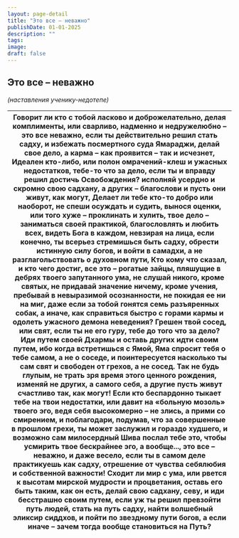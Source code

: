 ```yaml
---
layout: page-detail
title: "Это все – неважно"
publishDate: 01-01-2025
description: ""
tags:
image:
draft: false
---
```


## Это все – неважно
_(наставления ученику-недотепе)_

| Говорит ли кто с тобой ласково и доброжелательно,  делая комплименты,  или сварливо,  надменно и недружелюбно – это все неважно, если ты действительно решил стать садху,  и избежать посмертного суда Ямараджи,  делай свое дело,  а карма – как проявится – так и исчезнет, Идеален кто-либо, или полон омрачений-клеш  и ужасных недостатков,  тебе-то что за дело, если ты и вправду решил достичь Освобождения?  исполняй усердно и скромно свою садхану,  а других – благослови и пусть они живут, как могут, Делает ли тебе кто-то добро или наоборот,  не спеши осуждать и судить,  вынося оценки,  или того хуже – проклинать и хулить, твое дело – заниматься своей практикой,  благословлять и любить всех,  видеть Бога в каждом,  невзирая на лица, если конечно,  ты всерьез стремишься быть садху,  обрести истинную силу богов,  и войти в самадхи, а не разглагольствовать о духовном пути, Кто кому что сказал,  и кто чего достиг,  все это – рогатые зайцы,  пляшущие в дебрях твоего запутанного ума, не слушай никого, кроме святых,  не придавай значение ничему,  кроме учения,  пребывай в невыразимой осознанности,  не покидая ее ни на миг, даже если за тобой гонятся семь разъяренных собак,  а иначе, как справиться быстро с горами кармы  и одолеть ужасного демона неведения? Грешен твой сосед, или свят,  если ты не его гуру,  тебе до того что за дело? Иди путем своей Дхармы и оставь других идти своим путем,  ибо когда встретишься с Ямой,  Яма спросит тебя о тебе самом,  а не о соседе, и поинтересуется насколько ты сам свят и свободен от грехов,  а не сосед. Так не будь глупым,  не трать зря время этого ценного рождения,  изменяй не других,  а самого себя, а другие пусть живут счастливо так, как могут! Если кто беспардонно тыкает тебе на твои недостатки,  или давит на «больную мозоль» твоего эго,  ведя себя высокомерно – не злись, а прими со смирением, и поблагодари,  подумав, что за совершенные в прошлом грехи,  ты может заслужил и гораздо худшего,  и возможно сам милосердный Шива послал тебе это,  чтобы усмирить твое бескрайнее эго, а вообще...,  это все – неважно,  и даже весело, если ты в самом деле практикуешь как садху,  отрешение от чувства себялюбия и собственной важности! Сходит ли мир с ума,  или рвется к высотам мирской мудрости и процветания,  оставь его быть таким,  как он есть, делай свою садхану, севу,  и иди бесстрашно своим путем,  если уж ты решил превзойти путь людей,  стать на путь садху, найти волшебный эликсир сиддхов,  и пойти по звездному пути богов,  а если иначе – зачем тогда вообще становиться на Путь? |
| --------------------------------------------------------------------------------------------------------------------------------------------------------------------------------------------------------------------------------------------------------------------------------------------------------------------------------------------------------------------------------------------------------------------------------------------------------------------------------------------------------------------------------------------------------------------------------------------------------------------------------------------------------------------------------------------------------------------------------------------------------------------------------------------------------------------------------------------------------------------------------------------------------------------------------------------------------------------------------------------------------------------------------------------------------------------------------------------------------------------------------------------------------------------------------------------------------------------------------------------------------------------------------------------------------------------------------------------------------------------------------------------------------------------------------------------------------------------------------------------------------------------------------------------------------------------------------------------------------------------------------------------------------------------------------------------------------------------------------------------------------------------------------------------------------------------------------------------------------------------------------------------------------------------------------------------------------------------------------------------------------------------------------------------------------------------------------------------------------------------------------------------------------------------------------------------------------------------------------------------------------------------------------------------------------------------------------------------------------------------------------------------------------------------------------------------------------------------------------------------------------------------------------------------------------------------------------------------------------------------------------------------- |
  
  

